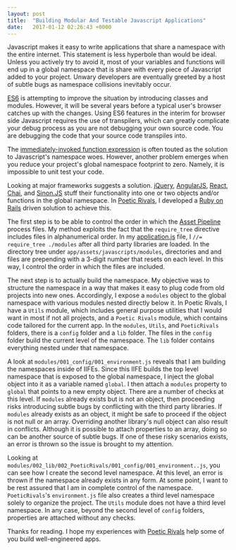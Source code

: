 ```yaml
---
layout: post
title:  "Building Modular And Testable Javascript Applications"
date:   2017-01-12 02:26:43 +0000
---
```



Javascript makes it easy to write applications that share a namespace with the entire internet.  This statement is less hyperbole than would be ideal.  Unless you actively try to avoid it, most of your variables and functions will end up in a global namespace that is share with every piece of Javascript added to your project.  Unwary developers are eventually greeted by a host of subtle bugs as namespace collisions inevitably occur.

[ES6](http://es6-features.org/#) is attempting to improve the situation by introducing classes and modules.  However, it will be several years before a typical user's browser catches up with the changes.  Using ES6 features in the interim for browser side Javascript requires the use of transpilers, which can greatly complicate your debug process as you are not debugging your own source code.  You are debugging the code that your source code transpiles into.

The [immediately-invoked function expression](https://en.wikipedia.org/wiki/Immediately-invoked_function_expression) is often touted as the solution to Javascript's namespace woes.  However, another problem emerges when you reduce your project's global namespace footprint to zero.  Namely, it is impossible to unit test your code.

Looking at major frameworks suggests a solution.  [jQuery](https://jquery.com/), [AngularJS](https://angularjs.org/), [React](https://facebook.github.io/react/), [Chai](http://chaijs.com/), and [Sinon.JS](http://sinonjs.org/) stuff their functionality into one or two objects and/or functions in the global namespace.  In [Poetic Rivals](https://github.com/lair001), I developed a [Ruby on Rails](http://rubyonrails.org/) driven solution to achieve this.

The first step is to be able to control the order in which the [Asset Pipeline](http://guides.rubyonrails.org/asset_pipeline.html) process files.  My method exploits the fact that the `require_tree` directive includes files in alphanumerical order.  In my [application.js](https://github.com/lair001/poetic-rivals/blob/master/app/assets/javascripts/application.js) file, I `//= require_tree ./modules` after all third party libraries are loaded.  In the directory tree under `app/assets/javascripts/modules`, directories and and files are prepending with a 3-digit number that resets on each level.  In this way, I control the order in which the files are included.

The next step is to actually build the namespace.  My objective was to structure the namespace in a way that makes it easy to plug code from old projects into new ones.  Accordingly, I expose a `modules` object to the global namespace with various modules nested directly below it.  In Poetic Rivals, I have a `Utils` module, which includes general purpose utilities that I would want in most if not all projects, and a `Poetic Rivals` module, which contains code tailored for the current app.  In the `modules`, `Utils`, and `PoeticRivals` folders, there is a `config` folder and a `lib` folder.  The files in the `config` folder build the current level of the namespace.  The `lib` folder contains everything nested under that namespace.

A look at `modules/001_config/001_environment.js` reveals that I am building the namespaces inside of IIFEs.  Since this IIFE builds the top level namespace that is exposed to the global namespace, I inject the global object into it as a variable named `global`.  I then attach a `modules` property to `global` that points to a new empty object.  There are a number of checks at this level.  If `modules` already exists but is not an object, then proceeding risks introducing subtle bugs by conflicting with the third party libraries.  If `modules` already exists as an object, it might be safe to proceed if the object is not null or an array.  Overriding another library's null object can also result in conflicts.  Although it is possible to attach properties to an array, doing so can be another source of subtle bugs.  If one of these risky scenarios exists, an error is thrown so the issue is brought to my attention.

Looking at `modules/002_lib/002_PoeticRivals/001_config/001_environment..js`, you can see how I create the second level namespace.  At this level, an error is thrown if the namespace already exists in any form.  At some point, I want to be rest assured that I am in complete control of the namespace.  `PoeticRivals`'s `environment.js` file also creates a third level namespace solely to organize the project.  The `Utils` module does not have a third level namespace.  In any case, beyond the second level of `config` folders, properties are attached without any checks.

Thanks for reading.  I hope my experiences with [Poetic Rivals](https://github.com/lair001) help some of you build well-engineered apps.
